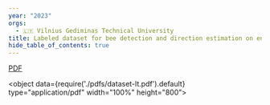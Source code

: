 ```yaml
---
year: "2023"
orgs:
  - 🇱🇹 Vilnius Gediminas Technical University
title: Labeled dataset for bee detection and direction estimation on entrance to beehive
hide_table_of_contents: true
---
```


[PDF](pdfs/dataset-lt.pdf)

<object data={require('./pdfs/dataset-lt.pdf').default} type="application/pdf" width="100%" height="800"></object>

